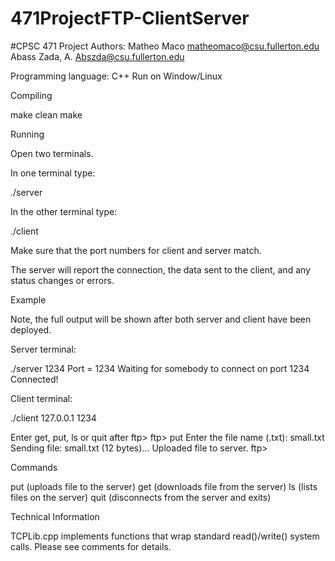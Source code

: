 # 471ProjectFTP-ClientServer


#CPSC 471 Project 
Authors:
Matheo Maco matheomaco@csu.fullerton.edu
Abass Zada, A.  Abszda@csu.fullerton.edu

Programming language: C++
Run on Window/Linux


Compiling


make clean
make


Running


Open two terminals.

In one terminal type:

./server <PORT NUMBER>

In the other terminal type:

./client <SERVER IP> <PORT NUMBER>

Make sure that the port numbers for
client and server match.

The server will report the connection,
the data sent to the client, and any
status changes or errors.


Example


Note, the full output will be shown
after both server and client have been
deployed.

Server terminal:

./server 1234
Port  = 1234
Waiting for somebody to connect on port 1234
Connected!


Client terminal:

./client 127.0.0.1 1234

Enter get, put, ls or quit after ftp>
ftp> put
Enter the file name (.txt): small.txt
Sending file: small.txt (12 bytes)...
Uploaded file to server.
ftp>


Commands 

put <filename> (uploads file <file name> to the server)
get <filename> (downloads file <file name> from the server)
ls (lists files on the server)
quit (disconnects from the server and exits)


Technical Information


TCPLib.cpp implements functions that wrap standard read()/write()
system calls. Please see comments for details. 
